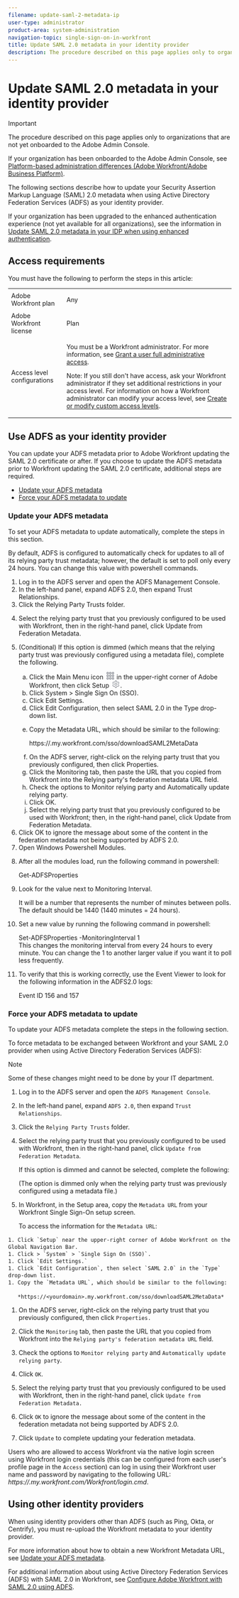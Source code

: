 ```yaml
---
filename: update-saml-2-metadata-ip
user-type: administrator
product-area: system-administration
navigation-topic: single-sign-on-in-workfront
title: Update SAML 2.0 metadata in your identity provider
description: The procedure described on this page applies only to organizations that are not yet onboarded to the Adobe Admin Console.
---
```


# Update SAML 2.0 metadata in your identity provider

>[!IMPORTANT]
>
>The procedure described on this page applies only to organizations that are not yet onboarded to the Adobe Admin Console.
>
>If your organization has been onboarded to the Adobe Admin Console, see [Platform-based administration differences (Adobe Workfront/Adobe Business Platform)](../../../administration-and-setup/get-started-wf-administration/actions-in-admin-console.md).

The following sections describe how to update your Security Assertion Markup Language (SAML) 2.0 metadata when using Active Directory Federation Services (ADFS) as your identity provider.

If your organization has been upgraded to the enhanced authentication experience (not yet available for all organizations), see the information in [Update SAML 2.0 metadata in your IDP when using enhanced authentication](../../../administration-and-setup/add-users/single-sign-on/update-saml-2-metadata-ip-eauth-.md).

## Access requirements

You must have the following to perform the steps in this article:

<table cellspacing="0"> 
 <col> 
 <col> 
 <tbody> 
  <tr> 
   <td role="rowheader">Adobe Workfront plan</td> 
   <td> <p>Any</p> </td> 
  </tr> 
  <tr> 
   <td role="rowheader">Adobe Workfront license</td> 
   <td> <p>Plan </p> </td> 
  </tr> 
  <tr> 
   <td role="rowheader">Access level configurations</td> 
   <td> <p>You must be a Workfront administrator. For more information, see <a href="../../../administration-and-setup/add-users/configure-and-grant-access/grant-a-user-full-administrative-access.md" class="MCXref xref">Grant a user full administrative access</a>.</p> <p>Note: If you still don't have access, ask your Workfront administrator if they set additional restrictions in your access level. For information on how a Workfront administrator can modify your access level, see <a href="../../../administration-and-setup/add-users/configure-and-grant-access/create-modify-access-levels.md" class="MCXref xref">Create or modify custom access levels</a>.</p> </td> 
  </tr> 
 </tbody> 
</table>

## Use ADFS as your identity provider

You can update your ADFS metadata prior to Adobe Workfront updating the SAML 2.0 certificate or after. If you choose to update the ADFS metadata prior to Workfront updating the SAML 2.0 certificate, additional steps are required.

* [Update your ADFS metadata](#updating-your-adfs-metadata) 
* [Force your ADFS metadata to update](#forcing-your-adfst-metadata-to-update)

### Update your ADFS metadata

To set your ADFS metadata to update automatically, complete the steps in this section.

By default, ADFS is configured to automatically check for updates to all of its relying party trust metadata; however, the default is set to poll only every 24 hours. You can change this value with powershell commands.

<ol> 
 <li value="1">Log in to the ADFS server and open the ADFS Management Console. </li> 
 <li value="2">In the left-hand panel, expand <span class="bold">ADFS 2.0,</span> then expand <span class="bold">Trust Relationships.</span></li> 
 <li value="3">Click the <span class="bold">Relying Party Trusts</span> folder.</li> 
 <li value="4"> <p>Select the relying party trust that you previously configured to be used with Workfront, then in the right-hand panel, click<span class="bold"> Update from Federation Metadata</span>.</p> </li> 
 <li value="5"> <p>(Conditional) If this option is dimmed (which means that the relying party trust was previously configured using a metadata file), complete the following. </p> 
  <ol style="list-style-type: lower-alpha;"> 
   <li value="1"> Click the <span class="bold">Main Menu</span> icon <img src="assets/main-menu-icon.png"> in the upper-right corner of Adobe Workfront, then click <span class="bold">Setup</span> <img src="assets/gear-icon-settings.png">.</li> 
   <li value="2">Click <span class="bold">System</span> > <span class="bold">Single Sign On (SSO)</span>.</li> 
   <li value="3">Click <span class="bold">Edit Settings.</span> </li> 
   <li value="4">Click <span class="bold">Edit Configuration</span>, then select <span class="bold">SAML 2.0</span> in the <span class="bold">Type</span> drop-down list. </li> 
   <li value="5"> <p>Copy the <span class="bold">Metadata URL</span>, which should be similar to the following: </p> <p>https://<yourdomain>.my.workfront.com/sso/downloadSAML2MetaData</p> </li> 
   <li value="6">On the ADFS server, right-click on the relying party trust that you previously configured, then click <span class="bold">Properties.</span></li> 
   <li value="7">Click the <span class="bold">Monitoring</span> tab, then paste the URL that you copied from Workfront into the <span class="bold">Relying party's federation metadata URL</span> field.</li> 
   <li value="8">Check the options to <span class="bold">Monitor relying party</span> and <span class="bold">Automatically update relying party</span>.</li> 
   <li value="9">Click <span class="bold">OK.</span></li> 
   <li value="10">Select the relying party trust that you previously configured to be used with Workfront; then, in the right-hand panel, click <span class="bold">Update from Federation Metadata.</span></li> 
  </ol> </li> 
 <li class="p1" value="6">Click <span class="bold">OK</span> to ignore the message about some of the content in the federation metadata not being supported by ADFS 2.0.</li> 
 <li class="p1" value="7">Open <span class="bold">Windows Powershell Modules.</span></li> 
 <li class="p1" value="8"> <p>After all the modules load, run the following command in powershell:<br></p> <p><span class="bold">Get-ADFSProperties</span> </p> </li> 
 <li class="p1" value="9"> <p>Look for the value next to <span class="bold">Monitoring Interval.</span></p> <p>It will be a number that represents the number of minutes between polls. The default should be 1440 (1440 minutes = 24 hours).</p> </li> 
 <li class="p1" value="10"> <p>Set a new value by running the following command in powershell:<br></p> <p><span class="bold">Set-ADFSProperties -MonitoringInterval 1</span> <br>This changes the monitoring interval from every 24 hours to every minute. You can change the 1 to another larger value if you want it to poll less frequently.</p> </li> 
 <li class="p1" value="11"> <p>To verify that this is working correctly, use the <span class="bold">Event Viewer</span> to look for the following information in the ADFS2.0 logs: <br></p> <p><span class="bold">Event ID 156 and 157</span> </p> </li> 
</ol>

### Force your ADFS metadata to update

To update your ADFS metadata complete the steps in the following section.

To force metadata to be exchanged between Workfront and your SAML 2.0 provider when using Active Directory Federation Services (ADFS):

>[!NOTE]
>
>Some of these changes might need to be done by your IT department.

1. Log in to the ADFS server and open the `ADFS Management Console`.
1. In the left-hand panel, expand `ADFS 2.0`, then expand `Trust Relationships`.

1. Click the `Relying Party Trusts` folder.
1. Select the relying party trust that you previously configured to be used with Workfront, then in the right-hand panel, click `Update from Federation Metadata`.

   If this option is dimmed and cannot be selected, complete the following:

   (The option is dimmed only when the relying party trust was previously configured using a metadata file.)

  1. In Workfront, in the Setup area, copy the `Metadata URL` from your Workfront Single Sign-On setup screen.

     To access the information for the `Metadata URL`:

    1. Click `Setup` near the upper-right corner of Adobe Workfront on the Global Navigation Bar.
    1. Click > `System` > `Single Sign On (SSO)`.
    1. Click `Edit Settings.`
    1. Click `Edit Configuration`, then select `SAML 2.0` in the `Type` drop-down list.
    1. Copy the `Metadata URL`, which should be similar to the following:

       *https://<yourdomain>.my.workfront.com/sso/downloadSAML2MetaData*

  1. On the ADFS server, right-click on the relying party trust that you previously configured, then click `Properties.`
  1. Click the `Monitoring` tab, then paste the URL that you copied from Workfront into the `Relying party's federation metadata URL` field.
  1. Check the options to `Monitor relying party` and `Automatically update relying party`.
  1. Click `OK`.
  1. Select the relying party trust that you previously configured to be used with Workfront, then in the right-hand panel, click `Update from Federation Metadata.`

1. Click `OK` to ignore the message about some of the content in the federation metadata not being supported by ADFS 2.0.
1. Click `Update` to complete updating your federation metadata.

Users who are allowed to access Workfront via the native login screen using Workfront login credentials (this can be configured from each user's profile page in the `Access` section) can log in using their Workfront user name and password by navigating to the following URL: *https://<yourdomain>.my.workfront.com/Workfront/login.cmd*.

## Using other identity providers

When using identity providers other than ADFS (such as Ping, Okta, or Centrify), you must re-upload the Workfront metadata to your identity provider.

For more information about how to obtain a new Workfront Metadata URL, see [Update your ADFS metadata](#updating-your-adfs-metadata).

For additional information about using Active Directory Federation Services (ADFS) with SAML 2.0 in Workfront, see [Configure Adobe Workfront with SAML 2.0 using ADFS](../../../administration-and-setup/add-users/single-sign-on/configure-workfront-saml-2-adfs.md).
